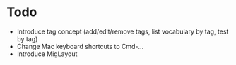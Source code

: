 # Todo
- Introduce tag concept (add/edit/remove tags, list vocabulary by tag, test by tag)
- Change Mac keyboard shortcuts to Cmd-...
- Introduce MigLayout